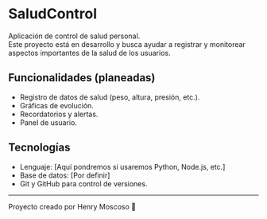 # SaludControl

Aplicación de control de salud personal.  
Este proyecto está en desarrollo y busca ayudar a registrar y monitorear aspectos importantes de la salud de los usuarios.

## Funcionalidades (planeadas)
- Registro de datos de salud (peso, altura, presión, etc.).
- Gráficas de evolución.
- Recordatorios y alertas.
- Panel de usuario.

## Tecnologías
- Lenguaje: [Aquí pondremos si usaremos Python, Node.js, etc.]
- Base de datos: [Por definir]
- Git y GitHub para control de versiones.

---
Proyecto creado por Henry Moscoso 🚀

